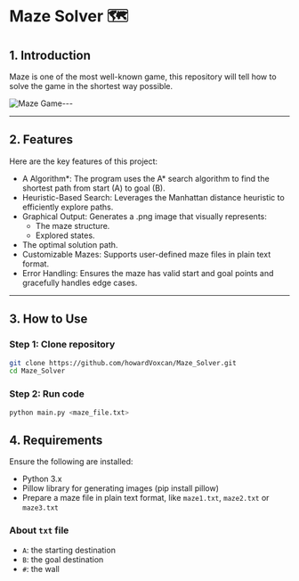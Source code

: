 # Maze Solver 🗺️

## 1. Introduction
Maze is one of the most well-known game, this repository will tell how to solve the game in the shortest way possible.

![Maze Game](https://i.pinimg.com/originals/4f/75/df/4f75df7999c8eb8405e9a5c6b6271e27.jpg)---

---
## 2. Features
Here are the key features of this project:

- A Algorithm*: The program uses the A* search algorithm to find the shortest path from start (A) to goal (B).
- Heuristic-Based Search: Leverages the Manhattan distance heuristic to efficiently explore paths.
- Graphical Output: Generates a .png image that visually represents:
  - The maze structure.
  - Explored states.
- The optimal solution path.
- Customizable Mazes: Supports user-defined maze files in plain text format.
- Error Handling: Ensures the maze has valid start and goal points and gracefully handles edge cases.

---

## 3. How to Use
### Step 1: Clone repository 
```bash
git clone https://github.com/howardVoxcan/Maze_Solver.git
cd Maze_Solver
```

### Step 2: Run code
```bash
python main.py <maze_file.txt>
```

## 4. Requirements
Ensure the following are installed:
- Python 3.x
- Pillow library for generating images (pip install pillow)
- Prepare a maze file in plain text format, like `maze1.txt`, `maze2.txt` or `maze3.txt`

### About `txt` file
- `A`: the starting destination
- `B`: the goal destination
- `#`: the wall
